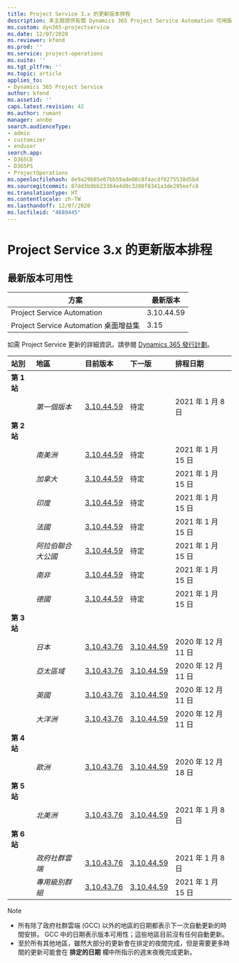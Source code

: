 ```yaml
---
title: Project Service 3.x 的更新版本排程
description: 本主題提供有關 Dynamics 365 Project Service Automation 可用版本與即將發行版本的資訊。
ms.custom: dyn365-projectservice
ms.date: 12/07/2020
ms.reviewer: kfend
ms.prod: ''
ms.service: project-operations
ms.suite: ''
ms.tgt_pltfrm: ''
ms.topic: article
applies_to:
- Dynamics 365 Project Service
author: kfend
ms.assetid: ''
caps.latest.revision: 42
ms.author: rumant
manager: annbe
search.audienceType:
- admin
- customizer
- enduser
search.app:
- D365CE
- D365PS
- ProjectOperations
ms.openlocfilehash: 8e9a29b05e07bb59ade00c8f4acdf0275538d5bd
ms.sourcegitcommit: 87dd3b9bb23384e4d0c3208f0341a3de295eefc8
ms.translationtype: HT
ms.contentlocale: zh-TW
ms.lasthandoff: 12/07/2020
ms.locfileid: "4689445"
---
```

# <a name="update-release-schedule-for-project-service-3x"></a>Project Service 3.x 的更新版本排程

## <a name="latest-version-availability"></a>最新版本可用性

| 方案  |  最新版本 |
|-------|----|
| Project Service Automation    | 3.10.44.59 |
| Project Service Automation 桌面增益集                | 3.15          |

如需 Project Service 更新的詳細資訊，請參閱 [Dynamics 365 發行計劃](https://docs.microsoft.com/dynamics365/release-plans/)。 

| 站別  | 地區 | 目前版本 | 下一版 |  排程日期
| :---   | :---   | :---   | :---   |:---   |         
|<strong>第 1 站</strong> | |  |  | |
| | <i>第一個版本</i> | [3.10.44.59](whats-new-ur-26.md) | 待定 | 2021 年 1 月 8 日
|<strong>第 2 站</strong> | |  |  | |
| | <i>南美洲</i> | [3.10.44.59](whats-new-ur-26.md) | 待定 | 2021 年 1 月 15 日
| | <i>加拿大</i> | [3.10.44.59](whats-new-ur-26.md) | 待定 | 2021 年 1 月 15 日
| | <i>印度</i> | [3.10.44.59](whats-new-ur-26.md) | 待定 | 2021 年 1 月 15 日
| | <i>法國</i> | [3.10.44.59](whats-new-ur-26.md) | 待定 | 2021 年 1 月 15 日
| | <i>阿拉伯聯合大公國</i> | [3.10.44.59](whats-new-ur-26.md) | 待定 | 2021 年 1 月 15 日
| | <i>南非</i> | [3.10.44.59](whats-new-ur-26.md) | 待定 | 2021 年 1 月 15 日
| | <i>德國</i> | [3.10.44.59](whats-new-ur-26.md) | 待定 | 2021 年 1 月 15 日
|<strong>第 3 站</strong> | |  |  | |
| | <i>日本</i> | [3.10.43.76](whats-new-ur-25.md) | [3.10.44.59](whats-new-ur-26.md) | 2020 年 12 月 11 日
| | <i>亞太區域</i> | [3.10.43.76](whats-new-ur-25.md) | [3.10.44.59](whats-new-ur-26.md) | 2020 年 12 月 11 日
| | <i>英國</i> | [3.10.43.76](whats-new-ur-25.md) | [3.10.44.59](whats-new-ur-26.md) | 2020 年 12 月 11 日
| | <i>大洋洲</i> | [3.10.43.76](whats-new-ur-25.md) | [3.10.44.59](whats-new-ur-26.md) | 2020 年 12 月 11 日
|<strong>第 4 站</strong> | |  |  | |
| | <i>歐洲</i> | [3.10.43.76](whats-new-ur-25.md) | [3.10.44.59](whats-new-ur-26.md) | 2020 年 12 月 18 日
|<strong>第 5 站</strong> | |  |  | |
| | <i>北美洲</i> | [3.10.43.76](whats-new-ur-25.md) | [3.10.44.59](whats-new-ur-26.md) | 2021 年 1 月 8 日
|<strong>第 6 站</strong> | |  |  | |
| | <i>政府社群雲端</i> | [3.10.43.76](whats-new-ur-25.md) | [3.10.44.59](whats-new-ur-26.md) | 2021 年 1 月 8 日
| | <i>專用級別群組</i> | [3.10.43.76](whats-new-ur-25.md) | [3.10.44.59](whats-new-ur-26.md) | 2021 年 1 月 15 日

>[!Note]
> - 所有除了政府社群雲端 (GCC) 以外的地區的日期都表示下一次自動更新的時間安排。 GCC 中的日期表示版本可用性；這些地區目前沒有任何自動更新。
> - 至於所有其他地區，雖然大部分的更新會在排定的夜間完成，但是需要更多時間的更新可能會在 **排定的日期** 欄中所指示的週末夜晚完成更新。
